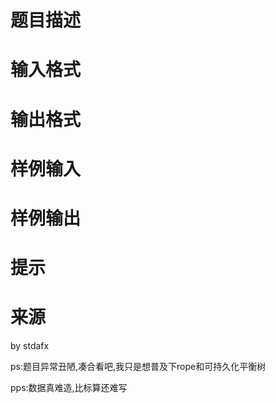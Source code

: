 

# 题目描述



# 输入格式



# 输出格式



# 样例输入



# 样例输出



# 提示



# 来源


<p>
by stdafx
</p>
<p>
ps:题目异常丑陋,凑合看吧,我只是想普及下rope和可持久化平衡树
</p>
<p>
pps:数据真难造,比标算还难写
</p>
